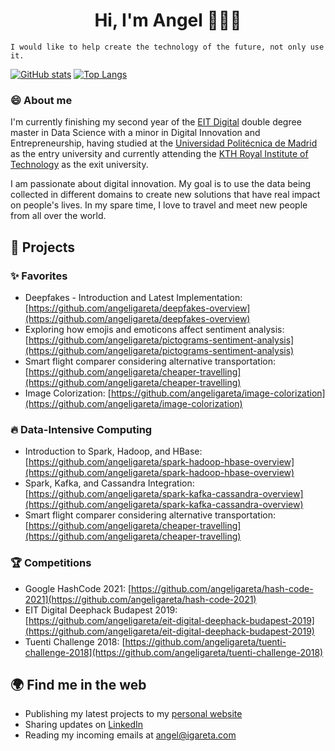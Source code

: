 <div align="center">
  <h1>Hi, I'm Angel 👋👨‍💻</h1>
</div>

```
I would like to help create the technology of the future, not only use it.
```

[![GitHub stats](https://github-readme-stats.vercel.app/api?username=angeligareta&show_icons=true&hide=issues&bg_color=30,e96443,904e95&title_color=fff&text_color=fff&icon_color=fff)](https://github.com/angeligareta)
[![Top Langs](https://github-readme-stats.vercel.app/api/top-langs/?username=angeligareta&layout=compact&bg_color=30,e96443,904e95&title_color=fff&text_color=fff)](https://github.com/angeligareta)


### 😄 About me 
I'm currently finishing my second year of the [EIT Digital](https://masterschool.eitdigital.eu/) double degree master in Data Science with a minor in Digital Innovation and Entrepreneurship, having studied at the [Universidad Politécnica de Madrid](http://www.upm.es/internacional) as the entry university and currently attending the [KTH Royal Institute of Technology](https://www.kth.se/) as the exit university.

I am passionate about digital innovation. My goal is to use the data being collected in different domains to create new solutions that have real impact on people's lives. In my spare time, I love to travel and meet new people from all over the world.

## 🔭 Projects
### ✨ Favorites
- Deepfakes - Introduction and Latest Implementation: [https://github.com/angeligareta/deepfakes-overview](https://github.com/angeligareta/deepfakes-overview)
- Exploring how emojis and emoticons affect sentiment analysis: [https://github.com/angeligareta/pictograms-sentiment-analysis](https://github.com/angeligareta/pictograms-sentiment-analysis)
- Smart flight comparer considering alternative transportation: [https://github.com/angeligareta/cheaper-travelling](https://github.com/angeligareta/cheaper-travelling)
- Image Colorization: [https://github.com/angeligareta/image-colorization](https://github.com/angeligareta/image-colorization) 

### 🔥 Data-Intensive Computing
- Introduction to Spark, Hadoop, and HBase: [https://github.com/angeligareta/spark-hadoop-hbase-overview](https://github.com/angeligareta/spark-hadoop-hbase-overview)
- Spark, Kafka, and Cassandra Integration: [https://github.com/angeligareta/spark-kafka-cassandra-overview](https://github.com/angeligareta/spark-kafka-cassandra-overview)
- Smart flight comparer considering alternative transportation: [https://github.com/angeligareta/cheaper-travelling](https://github.com/angeligareta/cheaper-travelling)

### 🏆 Competitions
- Google HashCode 2021: [https://github.com/angeligareta/hash-code-2021](https://github.com/angeligareta/hash-code-2021)
- EIT Digital Deephack Budapest 2019: [https://github.com/angeligareta/eit-digital-deephack-budapest-2019](https://github.com/angeligareta/eit-digital-deephack-budapest-2019)
- Tuenti Challenge 2018: [https://github.com/angeligareta/tuenti-challenge-2018](https://github.com/angeligareta/tuenti-challenge-2018)

## 🌍 Find me in the web 
- Publishing my latest projects to my [personal website](https://angeligareta.com/)
- Sharing updates on [LinkedIn](https://www.linkedin.com/in/angeligareta/)
- Reading my incoming emails at [angel@igareta.com](mailto:angel@igareta.com)

<!--
**angeligareta/angeligareta** is a ✨ _special_ ✨ repository because its `README.md` (this file) appears on your GitHub profile.

Here are some ideas to get you started:

- 🔭 I’m currently working on ...
- 👯 I’m looking to collaborate on ...
- 🤔 I’m looking for help with ...
- 💬 Ask me about ...
- 📫 How to reach me: ...
- 😄 Pronouns: ...
- ⚡ Fun fact: ...
-->
